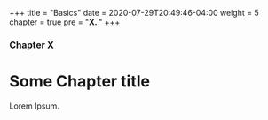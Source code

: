 +++
title = "Basics"
date = 2020-07-29T20:49:46-04:00
weight = 5
chapter = true
pre = "<b>X. </b>"
+++

### Chapter X

# Some Chapter title

Lorem Ipsum.